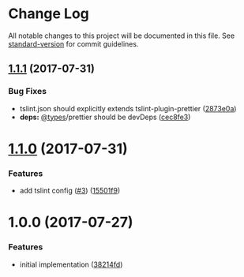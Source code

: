 # Change Log

All notable changes to this project will be documented in this file. See [standard-version](https://github.com/conventional-changelog/standard-version) for commit guidelines.

<a name="1.1.1"></a>
## [1.1.1](https://github.com/ikatyang/prettier-config-ikatyang/compare/v1.1.0...v1.1.1) (2017-07-31)


### Bug Fixes

* tslint.json should explicitly extends tslint-plugin-prettier ([2873e0a](https://github.com/ikatyang/prettier-config-ikatyang/commit/2873e0a))
* **deps:** [@types](https://github.com/types)/prettier should be devDeps ([cec8fe3](https://github.com/ikatyang/prettier-config-ikatyang/commit/cec8fe3))



<a name="1.1.0"></a>
# [1.1.0](https://github.com/ikatyang/prettier-config-ikatyang/compare/v1.0.0...v1.1.0) (2017-07-31)


### Features

* add tslint config ([#3](https://github.com/ikatyang/prettier-config-ikatyang/issues/3)) ([15501f9](https://github.com/ikatyang/prettier-config-ikatyang/commit/15501f9))



<a name="1.0.0"></a>
# 1.0.0 (2017-07-27)


### Features

* initial implementation ([38214fd](https://github.com/ikatyang/prettier-config-ikatyang/commit/38214fd))
